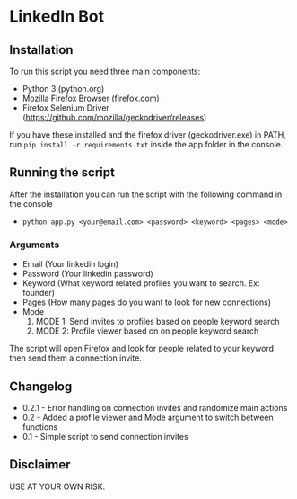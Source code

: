 # LinkedIn Bot

## Installation
To run this script you need three main components:
- Python 3 (python.org)
- Mozilla Firefox Browser (firefox.com)
- Firefox Selenium Driver (https://github.com/mozilla/geckodriver/releases)

If you have these installed and the firefox driver (geckodriver.exe) in PATH, run `pip install -r requirements.txt` inside the app folder in the console.

## Running the script
After the installation you can run the script with the following command in the console
- ```python app.py <your@email.com> <password> <keyword> <pages> <mode>```
### Arguments
- Email (Your linkedin login)
- Password (Your linkedin password)
- Keyword (What keyword related profiles you want to search. Ex: founder)
- Pages (How many pages do you want to look for new connections)
- Mode
  1. MODE 1: Send invites to profiles based on people keyword search  
  2. MODE 2: Profile viewer based on on people keyword search  

The script will open Firefox and look for people related to your keyword then send them a connection invite.

## Changelog
- 0.2.1 - Error handling on connection invites and randomize main actions
- 0.2 - Added a profile viewer and Mode argument to switch between functions
- 0.1 - Simple script to send connection invites 

## Disclaimer
USE AT YOUR OWN RISK.